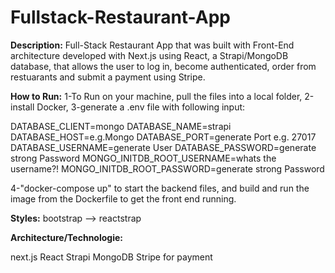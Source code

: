# Fullstack-Restaurant-App

**Description:**
Full-Stack Restaurant App that was built with Front-End architecture developed with Next.js using React, a Strapi/MongoDB database, that allows the user to log in, become authenticated, order from restuarants and submit a payment using Stripe.  

**How to Run:**
1-To Run on your machine, pull the files into a local folder,
2-install Docker, 
3-generate a .env file with following input:

DATABASE_CLIENT=mongo
DATABASE_NAME=strapi
DATABASE_HOST=e.g.Mongo
DATABASE_PORT=generate Port e.g. 27017
DATABASE_USERNAME=generate User
DATABASE_PASSWORD=generate strong Password
MONGO_INITDB_ROOT_USERNAME=whats the username?!
MONGO_INITDB_ROOT_PASSWORD=generate strong Password

4-"docker-compose up"  to start the backend files, 
and build and run the image from the Dockerfile to get the front end running.  



**Styles:**
bootstrap --> reactstrap



**Architecture/Technologie:**

next.js
React
Strapi
MongoDB
Stripe for payment
